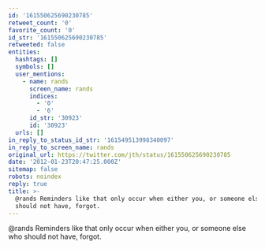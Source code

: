 ```yaml
---
id: '161550625690230785'
retweet_count: '0'
favorite_count: '0'
id_str: '161550625690230785'
retweeted: false
entities:
  hashtags: []
  symbols: []
  user_mentions:
    - name: rands
      screen_name: rands
      indices:
        - '0'
        - '6'
      id_str: '30923'
      id: '30923'
  urls: []
in_reply_to_status_id_str: '161549513998340097'
in_reply_to_screen_name: rands
original_url: https://twitter.com/jth/status/161550625690230785
date: '2012-01-23T20:47:25.000Z'
sitemap: false
robots: noindex
reply: true
title: >-
  @rands Reminders like that only occur when either you, or someone else who
  should not have, forgot.
---
```


@rands Reminders like that only occur when either you, or someone else who should not have, forgot.